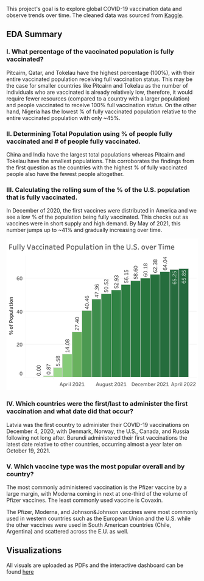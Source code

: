 This project's goal is to explore global COVID-19 vaccination data and observe trends over time. The cleaned data was sourced from [Kaggle](https://www.kaggle.com/datasets/gpreda/covid-world-vaccination-progress).

## EDA Summary

### I. What percentage of the vaccinated population is fully vaccinated? 

Pitcairn, Qatar, and Tokelau have the highest percentage (100%), with their entire vaccinated population receiving full vaccination status. This may be the case for smaller countries like Pitcairn and Tokelau as the number of individuals who are vaccinated is already relatively low, therefore, it would require fewer resources (compared to a country with a larger population) and people vaccinated to receive 100% full vaccination status. On the other hand, Nigeria has the lowest % of fully vaccinated population relative to the entire vaccinated population with only ~45%. 

### II. Determining Total Population using % of people fully vaccinated and # of people fully vaccinated.

China and India have the largest total populations whereas Pitcairn and Tokelau have the smallest populations. This corroborates the findings from the first question as the countries with the highest % of fully vaccinated people also have the fewest people altogether. 

### III. Calculating the rolling sum of the % of the U.S. population that is fully vaccinated.

In December of 2020, the first vaccines were distributed in America and we see a low % of the population being fully vaccinated. This checks out as vaccines were in short supply and high demand. By May of 2021, this number jumps up to ~41% and gradually increasing over time. 

![RollingFullyVax_US](RollingFullyVax_US.png)

### IV. Which countries were the first/last to administer the first vaccination and what date did that occur?

Latvia was the first country to administer their COVID-19 vaccinations on December 4, 2020, with Denmark, Norway, the U.S., Canada, and Russia following not long after. Burundi administered their first vaccinations the latest date relative to other countries, occurring almost a year later on October 19, 2021. 

### V. Which vaccine type was the most popular overall and by country?

The most commonly administered vaccination is the Pfizer vaccine by a large margin, with Moderna coming in next at one-third of the volume of Pfizer vaccines. The least commonly used vaccine is Covaxin. 

The Pfizer, Moderna, and Johnson&Johnson vaccines were most commonly used in western countries such as the European Union and the U.S. while the other vaccines were used in South American countries (Chile, Argentina) and scattered across the E.U. as well. 

## Visualizations

All visuals are uploaded as PDFs and the interactive dashboard can be found [here](https://public.tableau.com/app/profile/samantha.chan2412/viz/COVID19_Visuals/Dashboard1?publish=yes)
